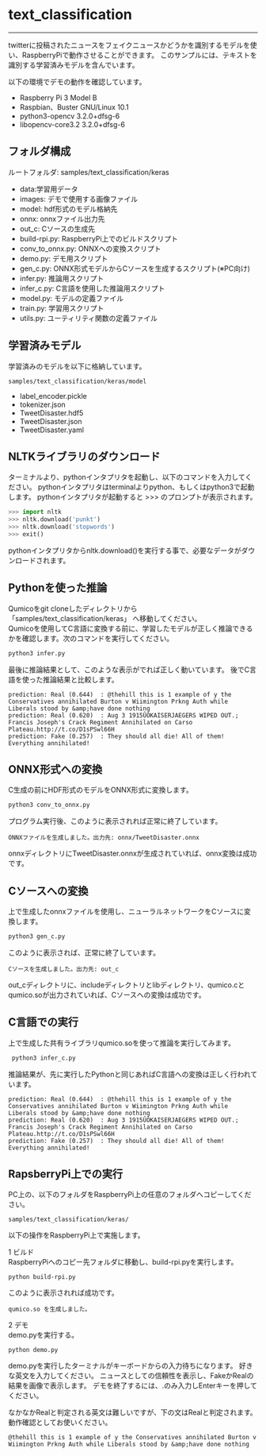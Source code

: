 # text_classification
---
twitterに投稿されたニュースをフェイクニュースかどうかを識別するモデルを使い、RaspberryPiで動作させることができます。
このサンプルには、テキストを識別する学習済みモデルを含んでいます。

以下の環境でデモの動作を確認しています。
- Raspberry Pi 3 Model B
- Raspbian、Buster GNU/Linux 10.1
- python3-opencv 3.2.0+dfsg-6
- libopencv-core3.2 3.2.0+dfsg-6


## フォルダ構成
ルートフォルダ: samples/text_classification/keras

- data:学習用データ
- images: デモで使用する画像ファイル
- model: hdf形式のモデル格納先
- onnx: onnxファイル出力先
- out_c: Cソースの生成先
- build-rpi.py: RaspberryPi上でのビルドスクリプト
- conv_to_onnx.py: ONNXへの変換スクリプト
- demo.py: デモ用スクリプト
- gen_c.py: ONNX形式モデルからCソースを生成するスクリプト(※PC向け)
- infer.py: 推論用スクリプト
- infer_c.py: C言語を使用した推論用スクリプト
- model.py: モデルの定義ファイル
- train.py: 学習用スクリプト
- utils.py: ユーティリティ関数の定義ファイル



## 学習済みモデル
学習済みのモデルを以下に格納しています。

`samples/text_classification/keras/model`  

- label_encoder.pickle
- tokenizer.json
- TweetDisaster.hdf5
- TweetDisaster.json
- TweetDisaster.yaml

## NLTKライブラリのダウンロード

ターミナルより、pythonインタプリタを起動し、以下のコマンドを入力してください。
pythonインタプリタはterminalよりpython、もしくはpython3で起動します。
pythonインタプリタが起動すると >>> のプロンプトが表示されます。

```python
>>> import nltk
>>> nltk.download('punkt')
>>> nltk.download('stopwords')
>>> exit()
```
pythonインタプリタからnltk.download()を実行する事で、必要なデータがダウンロードされます。

## Pythonを使った推論

Qumicoをgit cloneしたディレクトリから「samples/text_classification/keras」 へ移動してください。  
Qumicoを使用してC言語に変換する前に、学習したモデルが正しく推論できるかを確認します。次のコマンドを実行してください。  

```sh
python3 infer.py
```

最後に推論結果として、このような表示がでれば正しく動いています。
後でC言語を使った推論結果と比較します。  

```text
prediction: Real (0.644)  : @thehill this is 1 example of y the Conservatives annihilated Burton v Wiimington Prkng Auth while Liberals stood by &amp;have done nothing
prediction: Real (0.620)  : Aug 3 1915ÛÓKAISERJAEGERS WIPED OUT.; Francis Joseph's Crack Regiment Annihilated on Carso Plateau.http://t.co/D1sPSwl66H
prediction: Fake (0.257)  : They should all die! All of them! Everything annihilated!
```


## ONNX形式への変換

C生成の前にHDF形式のモデルをONNX形式に変換します。  


```sh
python3 conv_to_onnx.py
```

プログラム実行後、このように表示されれば正常に終了しています。  

```
ONNXファイルを生成しました。出力先: onnx/TweetDisaster.onnx
```

onnxディレクトリにTweetDisaster.onnxが生成されていれば、onnx変換は成功です。

## Cソースへの変換
上で生成したonnxファイルを使用し、ニューラルネットワークをCソースに変換します。

```sh
python3 gen_c.py 
```

このように表示されば、正常に終了しています。  

```
Cソースを生成しました。出力先: out_c
```

out_cディレクトリに、includeディレクトリとlibディレクトリ、qumico.cとqumico.soが出力されていれば、Cソースへの変換は成功です。

## C言語での実行
上で生成した共有ライブラリqumico.soを使って推論を実行してみます。  

```sh
 python3 infer_c.py 
```

推論結果が、先に実行したPythonと同じあればC言語への変換は正しく行われています。

```text
prediction: Real (0.644)  : @thehill this is 1 example of y the Conservatives annihilated Burton v Wiimington Prkng Auth while Liberals stood by &amp;have done nothing
prediction: Real (0.620)  : Aug 3 1915ÛÓKAISERJAEGERS WIPED OUT.; Francis Joseph's Crack Regiment Annihilated on Carso Plateau.http://t.co/D1sPSwl66H
prediction: Fake (0.257)  : They should all die! All of them! Everything annihilated!
```


## RapsberryPi上での実行

PC上の、以下のフォルダをRaspberryPi上の任意のフォルダへコピーしてください。

`samples/text_classification/keras/`

以下の操作をRaspberryPi上で実施します。

1 ビルド  
RaspberryPiへのコピー先フォルダに移動し、build-rpi.pyを実行します。

```
python build-rpi.py
``` 

このように表示されれば成功です。

```
qumico.so を生成しました。
```

2 デモ  
demo.pyを実行する。  

```
python demo.py
``` 

demo.pyを実行したターミナルがキーボードからの入力待ちになります。
好きな英文を入力してください。
ニュースとしての信頼性を表示し、FakeかRealの結果を画像で表示します。
デモを終了するには、.のみ入力しEnterキーを押してください。

なかなかRealと判定される英文は難しいですが、下の文はRealと判定されます。
動作確認としてお使いください。

```
@thehill this is 1 example of y the Conservatives annihilated Burton v Wiimington Prkng Auth while Liberals stood by &amp;have done nothing
```

